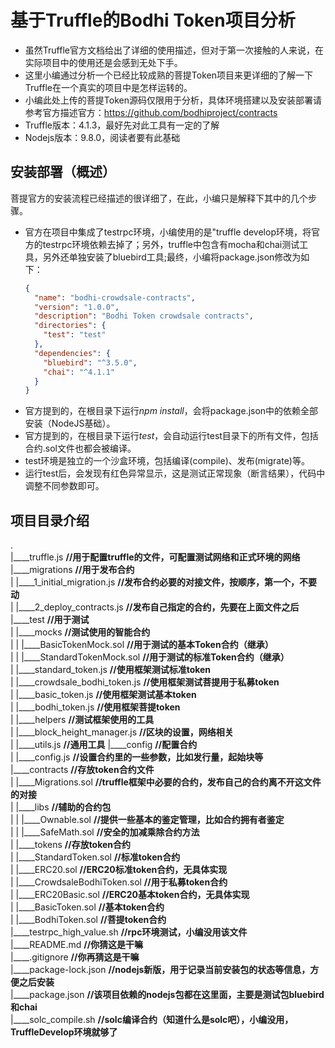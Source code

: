 # 基于Truffle的Bodhi Token项目分析  
* 虽然Truffle官方文档给出了详细的使用描述，但对于第一次接触的人来说，在实际项目中的使用还是会感到无处下手。
* 这里小编通过分析一个已经比较成熟的菩提Token项目来更详细的了解一下Truffle在一个真实的项目中是怎样运转的。
* 小编此处上传的菩提Token源码仅限用于分析，具体环境搭建以及安装部署请参考官方描述官方：https://github.com/bodhiproject/contracts
* Truffle版本：4.1.3，最好先对此工具有一定的了解
* Nodejs版本：9.8.0，阅读者要有此基础
## 安装部署（概述）
菩提官方的安装流程已经描述的很详细了，在此，小编只是解释下其中的几个步骤。  
* 官方在项目中集成了testrpc环境，小编使用的是"truffle develop环境，将官方的testrpc环境依赖去掉了；另外，truffle中包含有mocha和chai测试工具，另外还单独安装了bluebird工具;最终，小编将package.json修改为如下：  
    ```json
    {
      "name": "bodhi-crowdsale-contracts",
      "version": "1.0.0",
      "description": "Bodhi Token crowdsale contracts",
      "directories": {
        "test": "test"
      },
      "dependencies": {
        "bluebird": "^3.5.0",
        "chai": "^4.1.1"
      }
    }
    ```  
* 官方提到的，在根目录下运行*npm install*，会将package.json中的依赖全部安装（NodeJS基础）。  
* 官方提到的，在根目录下运行*test*，会自动运行test目录下的所有文件，包括合约.sol文件也都会被编译。
* test环境是独立的一个沙盒环境，包括编译(compile)、发布(migrate)等。
* 运行test后，会发现有红色异常显示，这是测试正常现象（断言结果），代码中调整不同参数即可。
## 项目目录介绍  
.  
|____truffle.js **//用于配置truffle的文件，可配置测试网络和正式环境的网络**  
|____migrations **//用于发布合约**  
| |____1_initial_migration.js **//发布合约必要的对接文件，按顺序，第一个，不要动**  
| |____2_deploy_contracts.js **//发布自己指定的合约，先要在上面文件之后**  
|____test **//用于测试**  
| |____mocks  **//测试使用的智能合约**  
| | |____BasicTokenMock.sol **//用于测试的基本Token合约（继承）**  
| | |____StandardTokenMock.sol **//用于测试的标准Token合约（继承）**  
| |____standard_token.js **//使用框架测试标准token**  
| |____crowdsale_bodhi_token.js **//使用框架测试菩提用于私募token**  
| |____basic_token.js **//使用框架测试基本token**  
| |____bodhi_token.js **//使用框架菩提token**  
| |____helpers **//测试框架使用的工具**  
|   |____block_height_manager.js **//区块的设置，网络相关**  
|   |____utils.js  **//通用工具**
|____config **//配置合约**  
| |____config.js **//设置合约里的一些参数，比如发行量，起始块等**  
|____contracts **//存放token合约文件**  
| |____Migrations.sol  **//truffle框架中必要的合约，发布自己的合约离不开这文件的对接**  
| |____libs **//辅助的合约包**  
| | |____Ownable.sol **//提供一些基本的鉴定管理，比如合约拥有者鉴定**  
| | |____SafeMath.sol **//安全的加减乘除合约方法**   
| |____tokens  **//存放token合约**  
|   |____StandardToken.sol **//标准token合约**   
|   |____ERC20.sol **//ERC20标准token合约，无具体实现**  
|   |____CrowdsaleBodhiToken.sol **//用于私募token合约**  
|   |____ERC20Basic.sol **//ERC20基本token合约，无具体实现**  
|   |____BasicToken.sol **//基本token合约**   
|   |____BodhiToken.sol **//菩提token合约**  
|____testrpc_high_value.sh **//rpc环境测试，小编没用该文件**  
|____README.md **//你猜这是干嘛**  
|\_\_\_\_.gitignore **//你再猜这是干嘛**  
|____package-lock.json **//nodejs新版，用于记录当前安装包的状态等信息，方便之后安装**     
|____package.json **//该项目依赖的nodejs包都在这里面，主要是测试包bluebird和chai**  
|____solc_compile.sh **//solc编译合约（知道什么是solc吧），小编没用，TruffleDevelop环境就够了**